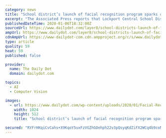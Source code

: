 ```yaml
---
category: news
title: "School district’s launch of facial recognition program sparks outcry"
excerpt: "The Associated Press reports that Lockport Central School District activated its object and facial recognition system, called AEGIS, last week. The district recently said that the technology will ..."
publishedDateTime: 2020-01-06T18:32:00Z
sourceUrl: https://www.dailydot.com/layer8/school-districts-launch-of-facial-recognition-program-sparks-outcry/
ampUrl: https://www.dailydot.com/layer8/school-districts-launch-of-facial-recognition-program-sparks-outcry/?amp
cdnAmpUrl: https://www-dailydot-com.cdn.ampproject.org/c/s/www.dailydot.com/layer8/school-districts-launch-of-facial-recognition-program-sparks-outcry/?amp
type: article
quality: 59
heat: 59
published: false

provider:
  name: The Daily Dot
  domain: dailydot.com

topics:
  - AI
  - Computer Vision

images:
  - url: https://www.dailydot.com/wp-content/uploads/2020/01/Facial-Recognition-Lockport-School-District-1024x512.jpg
    width: 1024
    height: 512
    title: "School district’s launch of facial recognition program sparks outcry"

secured: "RYFrHKqiCvCahs+X9KqoY5uxFzVGZhGOehph22v3pQsyqKdZiFX2WCq4b9coNMr9t4jM7+wyTXwFnRA1PPM/Vjt4uEu8lBQwsV6jdgjhPcD6Sseq9eFF8e4cYgwlicklEjMJ7+ILAvri9c5GQOu1Bieqc2fN/XzdxVhk7ZgaMno/CcCMvQQH3THnvxzRm4w/Ot+dxxA4O2U3nQ93mVVTq3SpV97aOsAsF/qzK5w2Y0Xg0sdzUNFNY3YO1FQ0yJ37L1/3aEoah5YC8cVfV+TCIYd4FN1DFfAaNgGN0V4nHk870kartCF/jl6G6dRk2Wzw;TE24obktvogtpalD3zCsOQ=="
---
```


